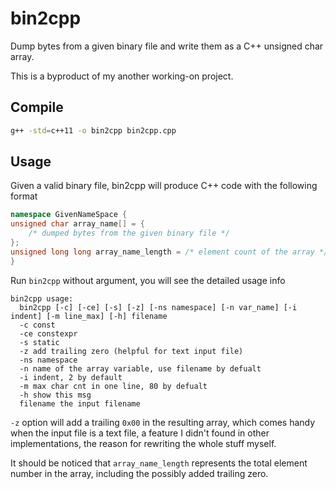 # bin2cpp

Dump bytes from a given binary file and write them as a C++ unsigned char array.

This is a byproduct of my another working-on project.

## Compile

```bash
g++ -std=c++11 -o bin2cpp bin2cpp.cpp
```

## Usage

Given a valid binary file, bin2cpp will produce C++ code with the following format

```c++
namespace GivenNameSpace {
unsigned char array_name[] = {
    /* dumped bytes from the given binary file */
};
unsigned long long array_name_length = /* element count of the array */;
}
```

Run `bin2cpp` without argument, you will see the detailed usage info

```
bin2cpp usage:
  bin2cpp [-c] [-ce] [-s] [-z] [-ns namespace] [-n var_name] [-i indent] [-m line_max] [-h] filename
  -c const
  -ce constexpr
  -s static
  -z add trailing zero (helpful for text input file)
  -ns namespace
  -n name of the array variable, use filename by defualt
  -i indent, 2 by default
  -m max char cnt in one line, 80 by defualt
  -h show this msg
  filename the input filename
```

`-z` option will add a trailing `0x00` in the resulting array, which comes handy when the input file is a text file, a feature I didn't found in other implementations, the reason for rewriting the whole stuff myself.

It should be noticed that `array_name_length` represents the total element number in the array, including the possibly added trailing zero.

